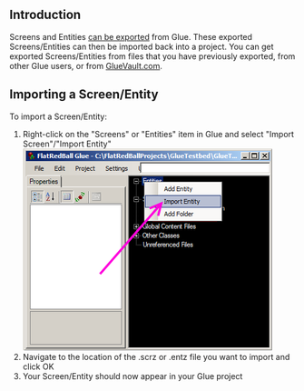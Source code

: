 ## Introduction

Screens and Entities [can be exported](/frb/docs/index.php?title=Glue:Reference:Entities:Export_Entity "Glue:Reference:Entities:Export Entity") from Glue. These exported Screens/Entities can then be imported back into a project. You can get exported Screens/Entities from files that you have previously exported, from other Glue users, or from [GlueVault.com](http://www.gluevault.com).

## Importing a Screen/Entity

To import a Screen/Entity:

1.  Right-click on the "Screens" or "Entities" item in Glue and select "Import Screen"/"Import Entity"![ImportEntity.png](/media/migrated_media-ImportEntity.png)
2.  Navigate to the location of the .scrz or .entz file you want to import and click OK
3.  Your Screen/Entity should now appear in your Glue project
